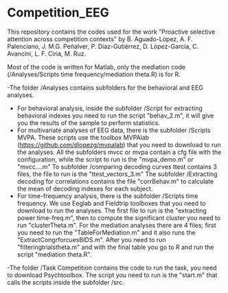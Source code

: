 # Competition_EEG
This repository contains the codes used for the work "Proactive selective attention across competition contexts" by B. Aguado-López, A. F. Palenciano, J. M.G. Peñalver, P. Díaz-Gutiérrez, D. López-García, C. Avancini, L. F. Ciria, M. Ruz. 

Most of the code is written for Matlab, only the mediation code (/Analyses/Scripts time frequency/mediation theta.R) is for R.

-The folder /Analyses contains subfolders for the behavioral and EEG analyses.
  - For behavioral analysis, inside the subfolder /Script for extracting behavioral indexes you need to run the script "behav_2.m", it will give you the results of the sample to perform statistics.
  - For multivariate analyses of EEG data, there is the subfolder /Scripts MVPA. These scripts use the toolbox MVPAlab (https://github.com/dlopezg/mvpalab) that you need to download to run the analyses. All the subfolders mvcc or mvpa contain a cfg file with the configuration, while the script to run is the "mvpa_demo.m" or "mvcc....m"
To subfolder /comparing decoding curves ttest contains 3 files, the file to run is the "ttest_vectors_3.m"
The subfolder /Extracting decoding for correlations contains the file "corrBehav.m" to calculate the mean of decoding indexes for each subject.
  - For time-frequency analysis, there is the subfolder /Scripts time frequency. We use Eeglab and Fieldtrip toolboxes that you need to download to run the analyses. The first file to run is the "extracting power time-freq.m", then to compute the significant cluster you need to run "clusterTheta.m". For the mediation analyses there are 4 files; first you need to run the "TableForMediation.m" and it also runs the "ExtractCongrforcuesBIDS.m". After you need to run "filteringtrialstheta.m" and with the final table you go to R and run the script "mediation theta.R".


-The folder /Task Competition contains the code to run the task, you need to download Psychtoolbox. The script you need to run is the "start.m" that calls the scripts inside the subfolder /src.
